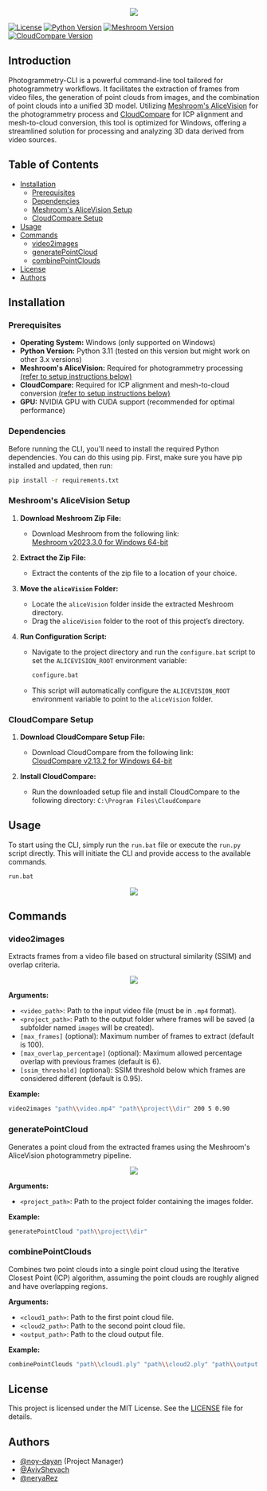 <p align='center'>
  <img src= 'https://github.com/user-attachments/assets/daefddc1-c954-4be4-826a-cd1d75dfe90d'/>
</p>

[![License](https://img.shields.io/badge/license-MIT-purple.svg)](LICENSE.md)
[![Python Version](https://img.shields.io/badge/python-3.11-purple.svg)](https://www.python.org/downloads/)
[![Meshroom Version](https://img.shields.io/badge/meshroom-2023.3.0-purple.svg)](https://github.com/alicevision/Meshroom/releases/tag/v2023.3.0)
[![CloudCompare Version](https://img.shields.io/badge/cloudcompare-2.13.2-purple.svg)](https://github.com/CloudCompare/CloudCompare/releases/tag/v2.13.2)
## Introduction


Photogrammetry-CLI is a powerful command-line tool tailored for photogrammetry workflows. It facilitates the extraction of frames from video files, the generation of point clouds from images, and the combination of point clouds into a unified 3D model. 
Utilizing [Meshroom's AliceVision](https://github.com/alicevision/Meshroom) for the photogrammetry process and [CloudCompare](https://github.com/CloudCompare/CloudCompare) for ICP alignment and mesh-to-cloud conversion, this tool is optimized for Windows, offering a streamlined solution for processing and analyzing 3D data derived from video sources.

## Table of Contents
- [Installation](#installation)
  - [Prerequisites](#prerequisites)
  - [Dependencies](#dependencies)
  - [Meshroom's AliceVision Setup](#meshrooms-alicevision-setup)
  - [CloudCompare Setup](#cloudcompare-setup)
- [Usage](#usage)
- [Commands](#commands)
  - [video2images](#video2images)
  - [generatePointCloud](#generatepointcloud)
  - [combinePointClouds](#combinepointclouds)
- [License](#license)
- [Authors](#authors)

## Installation

### Prerequisites
- **Operating System:** Windows (only supported on Windows)
- **Python Version:** Python 3.11 (tested on this version but might work on other 3.x versions)
- **Meshroom's AliceVision:** Required for photogrammetry processing [(refer to setup instructions below)](#meshrooms-alicevision-setup)
- **CloudCompare:** Required for ICP alignment and mesh-to-cloud conversion [(refer to setup instructions below)](#cloudcompare-setup)
- **GPU:** NVIDIA GPU with CUDA support (recommended for optimal performance)

### Dependencies
Before running the CLI, you'll need to install the required Python dependencies. You can do this using pip. First, make sure you have pip installed and updated, then run:
```bash
pip install -r requirements.txt
```

### Meshroom's AliceVision Setup

1. **Download Meshroom Zip File:**
   - Download Meshroom from the following link:  
     [Meshroom v2023.3.0 for Windows 64-bit](https://github.com/alicevision/Meshroom/releases/download/v2023.3.0/Meshroom-2023.3.0-win64.zip)

2. **Extract the Zip File:**
   - Extract the contents of the zip file to a location of your choice.

3. **Move the `aliceVision` Folder:**
   - Locate the `aliceVision` folder inside the extracted Meshroom directory.
   - Drag the `aliceVision` folder to the root of this project’s directory.

4. **Run Configuration Script:**
   - Navigate to the project directory and run the `configure.bat` script to set the `ALICEVISION_ROOT` environment variable:
     
     ```bash
     configure.bat
     ```
   - This script will automatically configure the `ALICEVISION_ROOT` environment variable to point to the `aliceVision` folder.

### CloudCompare Setup

1. **Download CloudCompare Setup File:**
   - Download CloudCompare from the following link:  
     [CloudCompare v2.13.2 for Windows 64-bit](https://cloudcompare-org.danielgm.net/release/CloudCompare_v2.13.2_setup_x64.exe)

2. **Install CloudCompare:**
   - Run the downloaded setup file and install CloudCompare to the following directory:
     `C:\Program Files\CloudCompare`

## Usage
To start using the CLI, simply run the `run.bat` file or execute the `run.py` script directly. This will initiate the CLI and provide access to the available commands.
 ```bash
 run.bat
```

<p align='center'>
  <img src= 'https://github.com/user-attachments/assets/0ed62e4a-a2f0-4d7f-b6f6-40058f886f15'/>
</p>

## Commands

### video2images

Extracts frames from a video file based on structural similarity (SSIM) and overlap criteria.



<p align='center'>
  <img src='https://github.com/user-attachments/assets/27500c89-ce57-43f1-9f7b-047ba14029f9'/>
</p>


**Arguments:**
- `<video_path>`: Path to the input video file (must be in `.mp4` format).
- `<project_path>`: Path to the output folder where frames will be saved (a subfolder named `images` will be created).
- `[max_frames]` (optional): Maximum number of frames to extract (default is 100).
- `[max_overlap_percentage]` (optional): Maximum allowed percentage overlap with previous frames (default is 6).
- `[ssim_threshold]` (optional): SSIM threshold below which frames are considered different (default is 0.95).

**Example:**
```bash
video2images "path\\video.mp4" "path\\project\\dir" 200 5 0.90
 ```

### generatePointCloud

Generates a point cloud from the extracted frames using the Meshroom's AliceVision photogrammetry pipeline.

<p align='center'>
  <img src= 'https://github.com/user-attachments/assets/117af2ca-5a9a-45cb-ae13-859d2cb508e9'/>
</p>


**Arguments:**
- `<project_path>`: Path to the project folder containing the images folder.

**Example:**
```bash
generatePointCloud "path\\project\\dir"
 ```

 ### combinePointClouds

Combines two point clouds into a single point cloud using the Iterative Closest Point (ICP) algorithm, assuming the point clouds are roughly aligned and have overlapping regions.

**Arguments:**
- `<cloud1_path>`: Path to the first point cloud file.
- `<cloud2_path>`: Path to the second point cloud file.
- `<output_path>`: Path to the cloud output file.

**Example:**
```bash
combinePointClouds "path\\cloud1.ply" "path\\cloud2.ply" "path\\output.ply"
 ```

## License
This project is licensed under the MIT License. See the [LICENSE](LICENSE.md) file for details.

## Authors
- [@noy-dayan](https://github.com/noy-dayan) (Project Manager)
- [@AvivShevach](https://github.com/AvivShevach)
- [@neryaRez](https://github.com/neryaRez)
